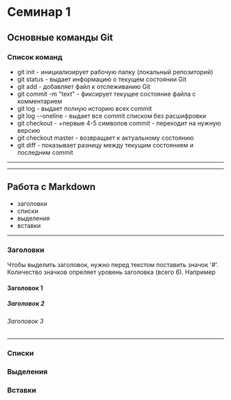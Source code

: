 
# Семинар 1

## Основные команды Git

### Список команд

* git init - инициализирует рабочую папку (локальный репозиторий)
* git status - выдает информацию о текущем состоянии Git
* git add - добавляет файл к отслеживанию Git
* git commit -m "text" - фиксирует текущее состояние файла с комментарием
* git log - выдает полную историю всех commit
* git log --oneline - выдает все commit списком без расшифровки
* git checkout - +первые 4-5 символов commit - переходит на нужную версию
* git checkout master - возвращает к актуальному состоянию
* git diff - показывает разницу между текущим состоянием и последним commit

___
___

## Работа с Markdown

* заголовки
* списки
* выделения
* вставки

___

### Заголовки

Чтобы выделить заголовок, нужно перед текстом поставить значок '#'. Количество значков опреляет уровень заголовка (всего 6). Например

#### Заголовок 1

##### Заголовок 2

###### Заголовок 3

___

### Списки

### Выделения

### Вставки
